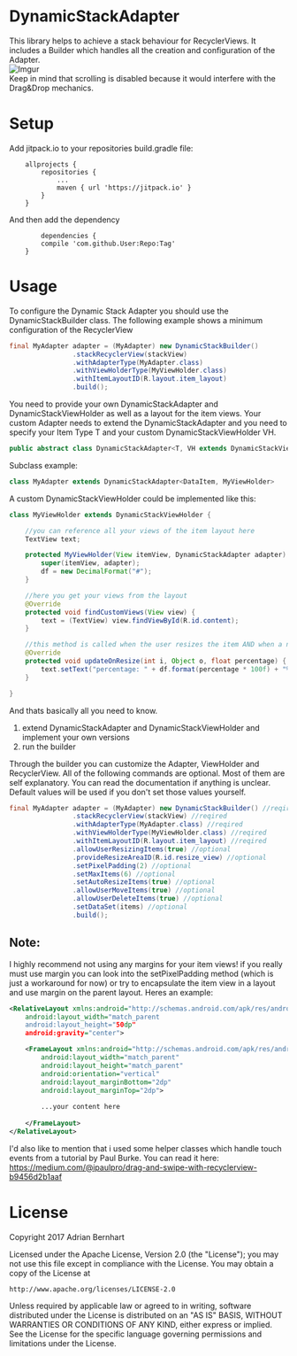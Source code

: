 # DynamicStackAdapter
This library helps to achieve a stack behaviour for RecyclerViews. It includes a Builder which handles all the
creation and configuration of the Adapter. </br>
![Imgur](http://i.imgur.com/oAfmXdE.gif)</br>
Keep in mind that scrolling is disabled because it would interfere with the Drag&Drop mechanics.

# Setup

Add jitpack.io to your repositories build.gradle file:
```
	allprojects {
		repositories {
			...
			maven { url 'https://jitpack.io' }
		}
	}
```

And then add the dependency
```
		dependencies {
		compile 'com.github.User:Repo:Tag'
	}
```

# Usage
To configure the Dynamic Stack Adapter you should use the DynamicStackBuilder class. The following example shows 
a minimum configuration of the RecyclerView
```java
final MyAdapter adapter = (MyAdapter) new DynamicStackBuilder()
                .stackRecyclerView(stackView)
                .withAdapterType(MyAdapter.class)
                .withViewHolderType(MyViewHolder.class)
                .withItemLayoutID(R.layout.item_layout)
                .build();
```
You need to provide your own DynamicStackAdapter and DynamicStackViewHolder as well as a layout for the item views. Your custom Adapter
needs to extend the DynamicStackAdapter and you need to specify your Item Type T and your custom DynamicStackViewHolder VH. 
```java
public abstract class DynamicStackAdapter<T, VH extends DynamicStackViewHolder> 
```
Subclass example:
```java
class MyAdapter extends DynamicStackAdapter<DataItem, MyViewHolder>
```

A custom DynamicStackViewHolder could be implemented like this:
```java
class MyViewHolder extends DynamicStackViewHolder {

    //you can reference all your views of the item layout here
    TextView text;

    protected MyViewHolder(View itemView, DynamicStackAdapter adapter) {
        super(itemView, adapter);
        df = new DecimalFormat("#");
    }

    //here you get your views from the layout
    @Override
    protected void findCustomViews(View view) {
        text = (TextView) view.findViewById(R.id.content);
    }

    //this method is called when the user resizes the item AND when a new item is added
    @Override
    protected void updateOnResize(int i, Object o, float percentage) {
        text.setText("percentage: " + df.format(percentage * 100f) + "%");
    }

}
```
And thats basically all you need to know. 
1. extend DynamicStackAdapter and DynamicStackViewHolder and implement your own versions
2. run the builder

Through the builder you can customize the Adapter, ViewHolder and RecyclerView. All of the following commands are optional. 
Most of them are self explanatory. You can read the documentation if anything is unclear. Default values will be used if you don't set those values yourself.
```java
final MyAdapter adapter = (MyAdapter) new DynamicStackBuilder() //reqired
                .stackRecyclerView(stackView) //reqired
                .withAdapterType(MyAdapter.class) //reqired
                .withViewHolderType(MyViewHolder.class) //reqired
                .withItemLayoutID(R.layout.item_layout) //reqired
                .allowUserResizingItems(true) //optional
                .provideResizeAreaID(R.id.resize_view) //optional
                .setPixelPadding(2) //optional
                .setMaxItems(6) //optional
                .setAutoResizeItems(true) //optional
                .allowUserMoveItems(true) //optional
                .allowUserDeleteItems(true) //optional
                .setDataSet(items) //optional
                .build();
```

## Note:
I highly recommend not using any margins for your item views! 
if you really must use margin you can look into the setPixelPadding method (which is just a workaround for now) 
or try to encapsulate the item view in a layout and use margin on the parent layout. Heres an example:
```xml
<RelativeLayout xmlns:android="http://schemas.android.com/apk/res/android"
    android:layout_width="match_parent
    android:layout_height="50dp"  
    android:gravity="center">

    <FrameLayout xmlns:android="http://schemas.android.com/apk/res/android"
        android:layout_width="match_parent"
        android:layout_height="match_parent"
        android:orientation="vertical"
        android:layout_marginBottom="2dp"
        android:layout_marginTop="2dp">
        
        ...your content here
        
    </FrameLayout>
</RelativeLayout>
```
I'd also like to mention that i used some helper classes which handle touch events from a tutorial by Paul Burke. 
You can read it here: https://medium.com/@ipaulpro/drag-and-swipe-with-recyclerview-b9456d2b1aaf

# License

Copyright 2017 Adrian Bernhart

Licensed under the Apache License, Version 2.0 (the "License");
you may not use this file except in compliance with the License.
You may obtain a copy of the License at

    http://www.apache.org/licenses/LICENSE-2.0

Unless required by applicable law or agreed to in writing, software
distributed under the License is distributed on an "AS IS" BASIS,
WITHOUT WARRANTIES OR CONDITIONS OF ANY KIND, either express or implied.
See the License for the specific language governing permissions and
limitations under the License.
